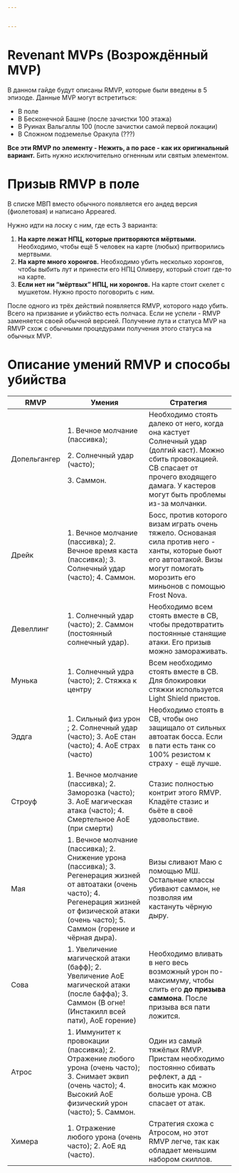 ```yaml
---


---
```


<h1 id="revenant-mvps-возрождённый-mvp">Revenant MVPs (Возрождённый MVP)</h1>
<p>В данном гайде будут описаны RMVP, которые были введены в 5 эпизоде. Данные MVP могут встретиться:</p>
<ul>
<li>В поле</li>
<li>В Бесконечной Башне (после зачистки 100 этажа)</li>
<li>В Руинах Вальгаллы 100 (после зачистки самой первой локации)</li>
<li>В Сложном подземелье Оракула (???)</li>
</ul>
<p><strong>Все эти RMVP по элементу - Нежить, а по расе - как их оригинальный вариант.</strong> Бить нужно исключительно огненным или святым элементом.</p>
<h1 id="призыв-rmvp-в-поле">Призыв RMVP в поле</h1>
<p>В списке МВП вместо обычного появляется его андед версия (фиолетовая) и написано Appeared.</p>
<p>Нужно идти на лоску с ним, где есть 3 варианта:</p>
<ol>
<li><strong>На карте лежат НПЦ, которые притворяются мёртвыми.</strong> Необходимо, чтобы ещё 5 человек на карте (любых) притворились мертвыми.</li>
<li><strong>На карте много хоронгов.</strong> Необходимо убить несколько хоронгов, чтобы выбить лут и принести его НПЦ Оливеру, который стоит где-то на карте.</li>
<li><strong>Если нет ни “мёртвых” НПЦ, ни хоронгов.</strong> На карте стоит скелет с мушкетом. Нужно просто поговорить с ним.</li>
</ol>
<p>После одного из трёх действий появляется RMVP, которого надо убить. Всего на призвание и убийство есть полчаса. Если не успели - RMVP заменяется своей обычной версией. Получение лута и статуса MVP на RMVP схож с обычными процедурами получения этого статуса на обычных MVP.</p>
<h1 id="описание-умений-rmvp-и-способы-убийства">Описание умений RMVP и способы убийства</h1>

<table>
<thead>
<tr>
<th>RMVP</th>
<th>Умения</th>
<th>Стратегия</th>
</tr>
</thead>
<tbody>
<tr>
<td>Допельгангер</td>
<td>1. Вечное молчание (пассивка);<p> 2. Солнечный удар (часто);<p> 3. Саммон.</td>
<td>Необходимо стоять далеко от него, когда она кастует Солнечный удар (долгий каст). Можно сбить провокацией. СВ спасает от прочего входящего дамага. У кастеров могут быть проблемы из-за молчанки.</td>
</tr>
<tr>
<td>Дрейк</td>
<td>1. Вечное молчание (пассивка); 2. Вечное время каста (пассивка); 3. Солнечный удар (часто); 4. Саммон.</td>
<td>Босс, против которого визам играть очень тяжело. Основаная сила против него - ханты, которые бьют его автоатакой. Визы могут помогать морозить его миньонов с помощью Frost Nova.</td>
</tr>
<tr>
<td>Девеллинг</td>
<td>1. Солнечный удар (часто); 2. Саммон (постоянный солнечный удар).</td>
<td>Необходимо всем стоять вместе в СВ, чтобы предотвратить постоянные станящие атаки. Его призыв можно замораживать.</td>
</tr>
<tr>
<td>Мунька</td>
<td>1. Солнечный удра (часто); 2. Стяжка к центру</td>
<td>Всем необходимо стоять вместе в СВ. Для блокировки стяжки используется Light Shield пристов.</td>
</tr>
<tr>
<td>Эддга</td>
<td>1. Сильный физ урон ; 2. Солнечный удар (часто); 3. АоЕ стан (часто); 4. АоЕ страх (часто)</td>
<td>Необходимо стоять в СВ, чтобы оно защищало от сильных автоатак босса. Если в пати есть танк со 100% резистом к страху - ещё лучше.</td>
</tr>
<tr>
<td>Строуф</td>
<td>1. Вечное молчание (пассивка); 2. Заморозка (часто); 3. АоЕ магическая атака (часто); 4. Смертельное АоЕ (при смерти)</td>
<td>Стазис полностью контрит этого RMVP. Кладёте стазис и бьёте в своё удовольствие.</td>
</tr>
<tr>
<td>Мая</td>
<td>1. Вечное молчание (пассивка); 2. Снижение урона (пассивка); 3. Регенерация жизней от автоатаки (очень часто); 4. Регенерация жизней от физической атаки (очень часто); 5. Саммон (горение и чёрная дыра).</td>
<td>Визы сливают Маю с помощью МШ. Остальные классы убивают саммон, не позволяя им кастануть чёрную дыру.</td>
</tr>
<tr>
<td>Сова</td>
<td>1. Увеличение магической атаки (бафф); 2. Увеличение АоЕ магической атаки (после баффа); 3. Саммон (В огне! (Инстакилл всей пати), АоЕ горение)</td>
<td>Необходимо вливать в него весь возможный урон по-максимуму, чтобы слить его <strong>до призыва саммона</strong>. После призыва вся пати ложится.</td>
</tr>
<tr>
<td>Атрос</td>
<td>1. Иммунитет к провокации (пассивка); 2. Отражение любого урона (очень часто); 3. Снимает эквип (очень часто); 4. Высокий АоЕ физический урон (часто); 5. Саммон.</td>
<td>Один из самый тяжёлых RMVP. Пристам необходимо постоянно сбивать рефлект, а дд - вносить как можно больше урона. СВ спасает от атак.</td>
</tr>
<tr>
<td>Химера</td>
<td>1. Отражение любого урона (очень часто); 2. АоЕ яд (часто).</td>
<td>Стратегия схожа с Атросом, но этот RMVP легче, так как обладает меньшим набором скиллов.</td>
</tr>
</tbody>
</table>
